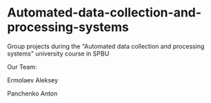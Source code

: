 # Automated-data-collection-and-processing-systems
Group projects during the "Automated data collection and processing systems" university course in SPBU

Our Team:

Ermolaev Aleksey

Panchenko Anton

